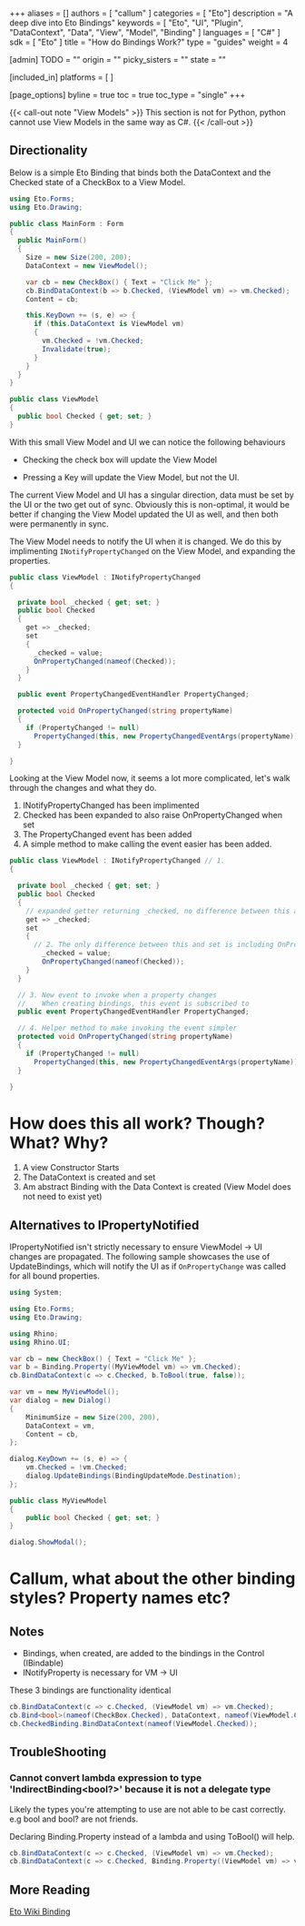 +++
aliases = []
authors = [ "callum" ]
categories = [ "Eto"]
description = "A deep dive into Eto Bindings"
keywords = [ "Eto", "UI", "Plugin", "DataContext", "Data", "View", "Model", "Binding" ]
languages = [ "C#" ]
sdk = [ "Eto" ]
title = "How do Bindings Work?"
type = "guides"
weight = 4

[admin]
TODO = ""
origin = ""
picky_sisters = ""
state = ""

[included_in]
platforms = [ ]

[page_options]
byline = true
toc = true
toc_type = "single"
+++

{{< call-out note "View Models" >}}
  This section is not for Python, python cannot use View Models in the same way as C#.
{{< /call-out >}}

## Directionality

Below is a simple Eto Binding that binds both the DataContext and the Checked state of a CheckBox to a View Model.

``` cs
using Eto.Forms;
using Eto.Drawing;

public class MainForm : Form
{
  public MainForm()
  {
    Size = new Size(200, 200);
    DataContext = new ViewModel();

    var cb = new CheckBox() { Text = "Click Me" };
    cb.BindDataContext(b => b.Checked, (ViewModel vm) => vm.Checked);
    Content = cb;

    this.KeyDown += (s, e) => {
      if (this.DataContext is ViewModel vm)
      {
        vm.Checked = !vm.Checked;
        Invalidate(true);
      }
    }
  }
}

public class ViewModel
{
  public bool Checked { get; set; }
}
```

With this small View Model and UI we can notice the following behaviours

- Checking the check box will update the View Model

- Pressing a Key will update the View Model, but not the UI.

The current View Model and UI has a singular direction, data must be set by the UI or the two get out of sync.
Obviously this is non-optimal, it would be better if changing the View Model updated the UI as well, and then both were permanently in sync.


The View Model needs to notify the UI when it is changed.
We do this by implimenting `INotifyPropertyChanged` on the View Model, and expanding the properties.

``` cs
public class ViewModel : INotifyPropertyChanged
{

  private bool _checked { get; set; }
  public bool Checked
  {
    get => _checked;
    set
    {
      _checked = value;
      OnPropertyChanged(nameof(Checked));
    }
  }

  public event PropertyChangedEventHandler PropertyChanged;

  protected void OnPropertyChanged(string propertyName)
  {
    if (PropertyChanged != null)
      PropertyChanged(this, new PropertyChangedEventArgs(propertyName));
  }

}
```
Looking at the View Model now, it seems a lot more complicated, let's walk through the changes and what they do.

1. INotifyPropertyChanged has been implimented
1. Checked has been expanded to also raise OnPropertyChanged when set
1. The PropertyChanged event has been added
1. A simple method to make calling the event easier has been added.

``` cs
public class ViewModel : INotifyPropertyChanged // 1.
{

  private bool _checked { get; set; }
  public bool Checked
  {
    // expanded getter returning _checked, no difference between this and get;
    get => _checked;
    set
    {
      // 2. The only difference between this and set is including OnPropertyChanged
        _checked = value;
        OnPropertyChanged(nameof(Checked));
    }
  }

  // 3. New event to invoke when a property changes
  //    When creating bindings, this event is subscribed to
  public event PropertyChangedEventHandler PropertyChanged;

  // 4. Helper method to make invoking the event simpler
  protected void OnPropertyChanged(string propertyName)
  {
    if (PropertyChanged != null)
      PropertyChanged(this, new PropertyChangedEventArgs(propertyName));
  }

}
```

# How does this all work? Though? What? Why?

1. A view Constructor Starts
1. The DataContext is created and set
1. Am abstract Binding with the Data Context is created (View Model does not need to exist yet)

## Alternatives to IPropertyNotified
IPropertyNotified isn't strictly necessary to ensure ViewModel -> UI changes are propagated.
The following sample showcases the use of UpdateBindings, which will notify the UI as if `OnPropertyChange` was called for all bound properties.

``` cs
using System;

using Eto.Forms;
using Eto.Drawing;

using Rhino;
using Rhino.UI;

var cb = new CheckBox() { Text = "Click Me" };
var b = Binding.Property((MyViewModel vm) => vm.Checked);
cb.BindDataContext(c => c.Checked, b.ToBool(true, false));

var vm = new MyViewModel();
var dialog = new Dialog()
{
	MinimumSize = new Size(200, 200),
	DataContext = vm,
	Content = cb,
};

dialog.KeyDown += (s, e) => {
    vm.Checked = !vm.Checked;
    dialog.UpdateBindings(BindingUpdateMode.Destination);
};

public class MyViewModel
{
	public bool Checked { get; set; }
}

dialog.ShowModal();
```

# Callum, what about the other binding styles? Property names etc?

## Notes
- Bindings, when created, are added to the bindings in the Control (IBindable)
- INotifyProperty is necessary for VM -> UI

These 3 bindings are functionality identical

``` cs
cb.BindDataContext(c => c.Checked, (ViewModel vm) => vm.Checked);
cb.Bind<bool>(nameof(CheckBox.Checked), DataContext, nameof(ViewModel.Checked));
cb.CheckedBinding.BindDataContext(nameof(ViewModel.Checked));
```

## TroubleShooting

### Cannot convert lambda expression to type 'IndirectBinding<bool?>' because it is not a delegate type
Likely the types you're attempting to use are not able to be cast correctly. e.g bool and bool? are not friends.

Declaring Binding.Property instead of a lambda and using ToBool() will help.

``` cs
cb.BindDataContext(c => c.Checked, (ViewModel vm) => vm.Checked);
cb.BindDataContext(c => c.Checked, Binding.Property((ViewModel vm) => vm.Checked).ToBool(true, false));
```

## More Reading
[Eto Wiki Binding](https://github.com/picoe/Eto/wiki/Data-Binding)
